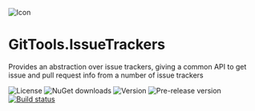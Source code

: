 ![Icon](https://raw.github.com/GitTools/GitTools.Core/develop/GitTools_logo.png)

# GitTools.IssueTrackers
Provides an abstraction over issue trackers, giving a common API to get issue and pull request info from a number of issue trackers

![License](https://img.shields.io/github/license/gittools/gittools.IssueTrackers.svg)
![NuGet downloads](https://img.shields.io/nuget/dt/gittools.IssueTrackers.svg)
![Version](https://img.shields.io/nuget/v/gittools.IssueTrackers.svg)
![Pre-release version](https://img.shields.io/nuget/vpre/gittools.IssueTrackers.svg)
[![Build status](https://ci.appveyor.com/api/projects/status/ightvabty4r1bpbs/branch/master?svg=true)](https://ci.appveyor.com/project/GitTools/gittools-issuetrackers/branch/master)
